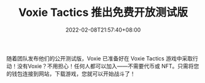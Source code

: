 ﻿---
title: "Voxie Tactics 推出免费开放测试版"
date: 2022-02-08T21:57:40+08:00
lastmod: 2022-02-08T16:45:40+08:00
draft: false
authors: ["Searcher"]
description: "随着团队发布他们的公开测试版，Voxie 已准备好在 Voxie Tactics 游戏中采取行动！没有Voxie？不用担心！任何人都可以加入——不需要代币或 NFT。只需将您的钱包连接到网站，下载游戏，您就可以开始战斗了！"
featuredImage: "voxie-tactics-launches-free-to-play-open-beta.jpg"
tags: ["Virtual World","虚拟世界","Play to Earn"]
categories: ["news"]
news: ["虚拟世界"]
weight: 
lightgallery: true
pinned: false
recommend: false
recommend1: false
---

随着团队发布他们的公开测试版，Voxie 已准备好在 Voxie Tactics 游戏中采取行动！没有Voxie？不用担心！任何人都可以加入——不需要代币或 NFT。只需将您的钱包连接到网站，下载游戏，您就可以开始战斗了！

<!--more-->

